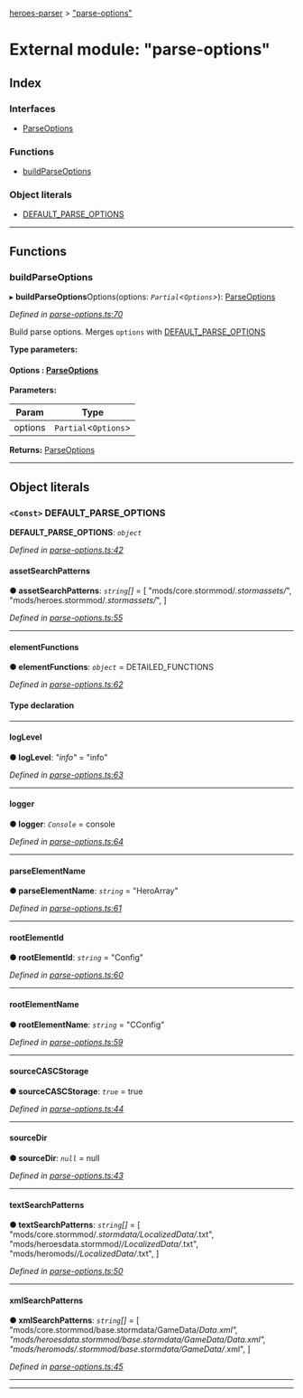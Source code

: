 [heroes-parser](../README.md) > ["parse-options"](../modules/_parse_options_.md)

# External module: "parse-options"

## Index

### Interfaces

* [ParseOptions](../interfaces/_parse_options_.parseoptions.md)

### Functions

* [buildParseOptions](_parse_options_.md#buildparseoptions)

### Object literals

* [DEFAULT_PARSE_OPTIONS](_parse_options_.md#default_parse_options)

---

## Functions

<a id="buildparseoptions"></a>

###  buildParseOptions

▸ **buildParseOptions**Options(options: *`Partial`<`Options`>*): [ParseOptions](../interfaces/_parse_options_.parseoptions.md)

*Defined in [parse-options.ts:70](https://github.com/joeistas/heroes-parser/blob/3b278f6/src/parse-options.ts#L70)*

Build parse options. Merges `options` with [DEFAULT\_PARSE\_OPTIONS](_parse_options_.md#default_parse_options)

**Type parameters:**

#### Options :  [ParseOptions](../interfaces/_parse_options_.parseoptions.md)
**Parameters:**

| Param | Type |
| ------ | ------ |
| options | `Partial`<`Options`> |

**Returns:** [ParseOptions](../interfaces/_parse_options_.parseoptions.md)

___

## Object literals

<a id="default_parse_options"></a>

### `<Const>` DEFAULT_PARSE_OPTIONS

**DEFAULT_PARSE_OPTIONS**: *`object`*

*Defined in [parse-options.ts:42](https://github.com/joeistas/heroes-parser/blob/3b278f6/src/parse-options.ts#L42)*

<a id="default_parse_options.assetsearchpatterns"></a>

####  assetSearchPatterns

**● assetSearchPatterns**: *`string`[]* =  [
    "mods/core.stormmod/*.stormassets/*",
    "mods/heroes.stormmod/*.stormassets/*",
  ]

*Defined in [parse-options.ts:55](https://github.com/joeistas/heroes-parser/blob/3b278f6/src/parse-options.ts#L55)*

___
<a id="default_parse_options.elementfunctions"></a>

####  elementFunctions

**● elementFunctions**: *`object`* =  DETAILED_FUNCTIONS

*Defined in [parse-options.ts:62](https://github.com/joeistas/heroes-parser/blob/3b278f6/src/parse-options.ts#L62)*

#### Type declaration

___
<a id="default_parse_options.loglevel"></a>

####  logLevel

**● logLevel**: *"info"* = "info"

*Defined in [parse-options.ts:63](https://github.com/joeistas/heroes-parser/blob/3b278f6/src/parse-options.ts#L63)*

___
<a id="default_parse_options.logger"></a>

####  logger

**● logger**: *`Console`* =  console

*Defined in [parse-options.ts:64](https://github.com/joeistas/heroes-parser/blob/3b278f6/src/parse-options.ts#L64)*

___
<a id="default_parse_options.parseelementname"></a>

####  parseElementName

**● parseElementName**: *`string`* = "HeroArray"

*Defined in [parse-options.ts:61](https://github.com/joeistas/heroes-parser/blob/3b278f6/src/parse-options.ts#L61)*

___
<a id="default_parse_options.rootelementid"></a>

####  rootElementId

**● rootElementId**: *`string`* = "Config"

*Defined in [parse-options.ts:60](https://github.com/joeistas/heroes-parser/blob/3b278f6/src/parse-options.ts#L60)*

___
<a id="default_parse_options.rootelementname"></a>

####  rootElementName

**● rootElementName**: *`string`* = "CConfig"

*Defined in [parse-options.ts:59](https://github.com/joeistas/heroes-parser/blob/3b278f6/src/parse-options.ts#L59)*

___
<a id="default_parse_options.sourcecascstorage"></a>

####  sourceCASCStorage

**● sourceCASCStorage**: *`true`* = true

*Defined in [parse-options.ts:44](https://github.com/joeistas/heroes-parser/blob/3b278f6/src/parse-options.ts#L44)*

___
<a id="default_parse_options.sourcedir"></a>

####  sourceDir

**● sourceDir**: *`null`* =  null

*Defined in [parse-options.ts:43](https://github.com/joeistas/heroes-parser/blob/3b278f6/src/parse-options.ts#L43)*

___
<a id="default_parse_options.textsearchpatterns"></a>

####  textSearchPatterns

**● textSearchPatterns**: *`string`[]* =  [
    "mods/core.stormmod/*.stormdata/LocalizedData/*.txt",
    "mods/heroesdata.stormmod/*/LocalizedData/*.txt",
    "mods/heromods/*/LocalizedData/*.txt",
  ]

*Defined in [parse-options.ts:50](https://github.com/joeistas/heroes-parser/blob/3b278f6/src/parse-options.ts#L50)*

___
<a id="default_parse_options.xmlsearchpatterns"></a>

####  xmlSearchPatterns

**● xmlSearchPatterns**: *`string`[]* =  [
    "mods/core.stormmod/base.stormdata/GameData/*Data.xml",
    "mods/heroesdata.stormmod/base.stormdata/GameData/*Data.xml",
    "mods/heromods/*.stormmod/base.stormdata/GameData/*.xml",
  ]

*Defined in [parse-options.ts:45](https://github.com/joeistas/heroes-parser/blob/3b278f6/src/parse-options.ts#L45)*

___

___

